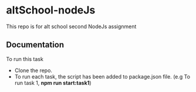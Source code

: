 # altSchool-nodeJs
This repo is for alt school second NodeJs assignment

## Documentation
To run this task
- Clone the repo.
- To run each task, the script has been added to package.json file. (e.g To run task 1, **npm run start:task1**)

